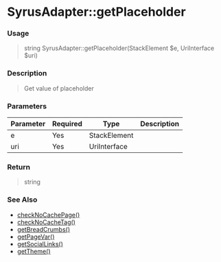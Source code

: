 
# SyrusAdapter::getPlaceholder 

### Usage

> string SyrusAdapter::getPlaceholder(StackElement $e, UriInterface $uri)

### Description

> Get value of placeholder

### Parameters

Parameter | Required | Type | Description
------------- |------------- |------------- |------------- 
e | Yes | StackElement |
uri | Yes | UriInterface |

### Return
> string 
### See Also

* [checkNoCachePage()](checknocachepage.md)
* [checkNoCacheTag()](checknocachetag.md)
* [getBreadCrumbs()](getbreadcrumbs.md)
* [getPageVar()](getpagevar.md)
* [getSocialLinks()](getsociallinks.md)
* [getTheme()](gettheme.md)


